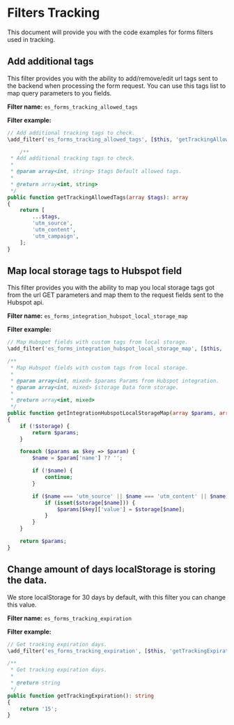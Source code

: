# Filters Tracking
This document will provide you with the code examples for forms filters used in tracking.

## Add additional tags
This filter provides you with the ability to add/remove/edit url tags sent to the backend when processing the form request.
You can use this tags list to map query parameters to you fields.

**Filter name:**
`es_forms_tracking_allowed_tags`

**Filter example:**
```php
// Add additional tracking tags to check.
\add_filter('es_forms_tracking_allowed_tags', [$this, 'getTrackingAllowedTags']);

	/**
 * Add additional tracking tags to check.
 *
 * @param array<int, string> $tags Default allowed tags.
 *
 * @return array<int, string>
 */
public function getTrackingAllowedTags(array $tags): array
{
	return [
		...$tags,
		'utm_source',
		'utm_content',
		'utm_campaign',
	];
}
```

## Map local storage tags to Hubspot field
This filter provides you with the ability to map you local storage tags got from the url GET parameters and map them to the request fields sent to the Hubspot api.

**Filter name:**
`es_forms_integration_hubspot_local_storage_map`

**Filter example:**
```php
// Map Hubspot fields with custom tags from local storage.
\add_filter('es_forms_integration_hubspot_local_storage_map', [$this, 'getIntegrationHubspotLocalStorageMap'], 10, 2);

/**
 * Map Hubspot fields with custom tags from local storage.
 *
 * @param array<int, mixed> $params Params from Hubspot integration.
 * @param array<int, mixed> $storage Data form storage.
 *
 * @return array<int, mixed>
 */
public function getIntegrationHubspotLocalStorageMap(array $params, array $storage): array
{
	if (!$storage) {
		return $params;
	}

	foreach ($params as $key => $param) {
		$name = $param['name'] ?? '';

		if (!$name) {
			continue;
		}

		if ($name === 'utm_source' || $name === 'utm_content' || $name === 'utm_campaign') {
			if (isset($storage[$name])) {
				$params[$key]['value'] = $storage[$name];
			}
		}
	}

	return $params;
}
```

## Change amount of days localStorage is storing the data.
We store localStorage for 30 days by default, with this filter you can change this value.

**Filter name:**
`es_forms_tracking_expiration`

**Filter example:**
```php
// Get tracking expiration days.
\add_filter('es_forms_tracking_expiration', [$this, 'getTrackingExpiration']);

/**
 * Get tracking expiration days.
 *
 * @return string
 */
public function getTrackingExpiration(): string
{
	return '15';
}
```
